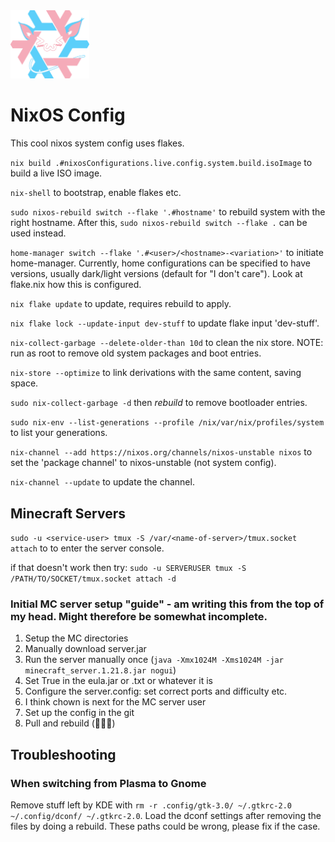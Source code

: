 <img src="logo.png" width=25% height=25%>

# NixOS Config
This cool nixos system config uses flakes.

`nix build .#nixosConfigurations.live.config.system.build.isoImage` to
build a live ISO image.

`nix-shell` to bootstrap, enable flakes etc.

`sudo nixos-rebuild switch --flake '.#hostname'` to rebuild system with the right hostname.
After this, `sudo nixos-rebuild switch --flake .` can be used instead.

`home-manager switch --flake '.#<user>/<hostname>-<variation>'` to initiate home-manager.
Currently, home configurations can be specified to have versions, usually
dark/light versions (default for "I don't care"). Look at flake.nix how this
is configured.

`nix flake update` to update, requires rebuild to apply.

`nix flake lock --update-input dev-stuff` to update flake input 'dev-stuff'.

`nix-collect-garbage --delete-older-than 10d` to clean the nix store.
NOTE: run as root to remove old system packages and boot entries.

`nix-store --optimize` to link derivations with the same content, saving space.

`sudo nix-collect-garbage -d` then *rebuild* to remove bootloader entries.

`sudo nix-env --list-generations --profile /nix/var/nix/profiles/system` to
list your generations.

`nix-channel --add https://nixos.org/channels/nixos-unstable nixos` to
set the 'package channel' to nixos-unstable (not system config).

`nix-channel --update` to update the channel.

## Minecraft Servers
`sudo -u <service-user> tmux -S /var/<name-of-server>/tmux.socket attach` to to enter the server console.

if that doesn't work then try:
`sudo -u SERVERUSER tmux -S /PATH/TO/SOCKET/tmux.socket attach -d`
### Initial MC server setup "guide" - am writing this from the top of my head. Might therefore be somewhat incomplete.
1. Setup the MC directories
2. Manually download server.jar
3. Run the server manually once (`java -Xmx1024M -Xms1024M -jar minecraft_server.1.21.8.jar nogui`)
4. Set True in the eula.jar or .txt or whatever it is
5. Configure the server.config: set correct ports and difficulty etc.
6. I think chown is next for the MC server user
7. Set up the config in the git
8. Pull and rebuild (🙏🙏🙏)


## Troubleshooting
### When switching from Plasma to Gnome
Remove stuff left by KDE with `rm -r .config/gtk-3.0/ ~/.gtkrc-2.0 ~/.config/dconf/ ~/.gtkrc-2.0`.
Load the dconf settings after removing the files by doing a rebuild.
These paths could be wrong, please fix if the case.

